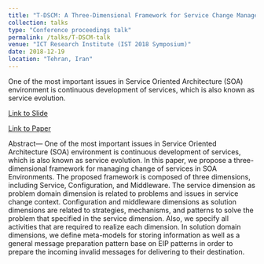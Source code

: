 ```yaml
---
title: "T-DSCM: A Three-Dimensional Framework for Service Change Management in SOA Environments"
collection: talks
type: "Conference proceedings talk"
permalink: /talks/T-DSCM-talk
venue: "ICT Research Institute (IST 2018 Symposium)"
date: 2018-12-19
location: "Tehran, Iran"
---
```

One of the most important issues in Service Oriented
Architecture (SOA) environment is continuous development of
services, which is also known as service evolution.

[Link to Slide](files/Bahadori_1525-ist2018.ppsx)

[Link to Paper](https://ieeexplore.ieee.org/document/8661154)

Abstract— One of the most important issues in Service Oriented
Architecture (SOA) environment is continuous development of
services, which is also known as service evolution. In this
paper, we propose a three-dimensional framework for
managing change of services in SOA Environments. The
proposed framework is composed of three dimensions,
including Service, Configuration, and Middleware. The service
dimension as problem domain dimension is related to problems
and issues in service change context. Configuration and
middleware dimensions as solution dimensions are related to
strategies, mechanisms, and patterns to solve the problem that
specified in the service dimension. Also, we specify all activities
that are required to realize each dimension. In solution domain
dimensions, we define meta-models for storing information as
well as a general message preparation pattern base on EIP
patterns in order to prepare the incoming invalid messages for
delivering to their destination.
